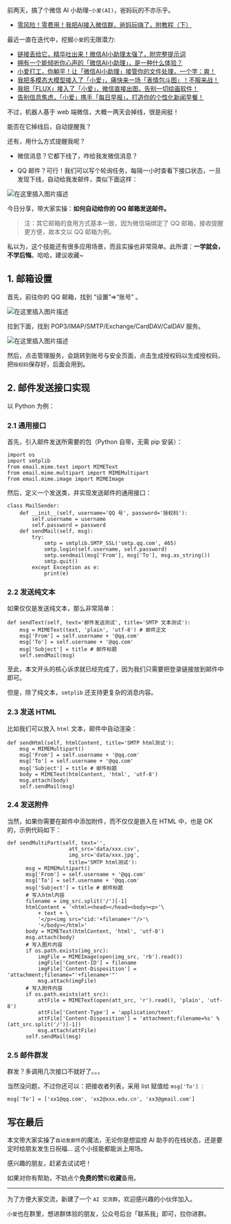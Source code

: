﻿前两天，搞了个微信 AI 小助理-`小爱(AI)`，爸妈玩的不亦乐乎。
- [零风险！零费用！我把AI接入微信群，爸妈玩嗨了，附教程（下）](https://zhuanlan.zhihu.com/p/718126892)

最近一直在迭代中，挖掘`小爱`的无限潜力:
- [链接丢给它，精华吐出来！微信AI小助理太强了，附完整提示词](https://zhuanlan.zhihu.com/p/718355186)
- [拥有一个能倾听你心声的「微信AI小助理」，是一种什么体验？](https://zhuanlan.zhihu.com/p/718748712)
- [小爱打工，你躺平！让「微信AI小助理」接管你的文件处理，一个字：爽！](https://zhuanlan.zhihu.com/p/718897171)
- [我把多模态大模型接入了「小爱」，痛快来一场「表情包斗图」！不服来战！](https://zhuanlan.zhihu.com/p/719007337)
- [我把「FLUX」接入了「小爱」，微信直接出图，告别一切绘画软件！](https://zhuanlan.zhihu.com/p/719226362)
- [告别信息焦虑，「小爱」携手「每日早报」，打造你的个性化新闻早餐！](https://zhuanlan.zhihu.com/p/719471465)

不过，机器人基于 web 端微信，大概一两天会掉线，很是闹挺！

能否在它掉线后，自动提醒我？

还有，用什么方式提醒我呢？

- 微信消息？它都下线了，咋给我发微信消息？

- QQ 邮件？可行！我们可以写个轮询任务，每隔一小时查看下接口状态，一旦发现下线，自动给我发邮件，类似下面这样：

![在这里插入图片描述](https://i-blog.csdnimg.cn/direct/bb6a03a3c03d41998882611f3b4ae853.png)


今日分享，带大家实操：**如何自动给你的 QQ 邮箱发送邮件。**

> 注：其它邮箱的食用方式基本一致，因为微信端绑定了 QQ 邮箱，接收提醒更方便，故本文以 QQ 邮箱为例。

私以为，这个技能还有很多应用场景，而且实操也非常简单。此所谓：**一学就会，不学后悔**。哈哈，建议收藏~


## 1. 邮箱设置


首先，前往你的 QQ 邮箱，找到 “设置”=>“账号” 。

![在这里插入图片描述](https://i-blog.csdnimg.cn/direct/3520532eac6143d2a2ba7b79d2a38d7c.png)



拉到下面，找到 POP3/IMAP/SMTP/Exchange/CardDAV/CalDAV 服务。

![在这里插入图片描述](https://i-blog.csdnimg.cn/direct/fc53b40281c14cc0b9013118e699ed71.png)


然后，点击管理服务，会跳转到账号与安全页面，点击生成授权码以生成授权码，把`授权码`保存好，后面会用到。

## 2. 邮件发送接口实现
以 Python 为例：


### 2.1 通用接口

首先，引入邮件发送所需要的包（Python 自带，无需 pip 安装）：

```
import os
import smtplib
from email.mime.text import MIMEText
from email.mime.multipart import MIMEMultipart
from email.mime.image import MIMEImage
```
然后，定义一个发送类，并实现发送邮件的通用接口：

```
class MailSender:
    def __init__(self, username='QQ 号', password='授权码'):
        self.username = username
        self.password = password
    def sendMail(self, msg):
        try:
            smtp = smtplib.SMTP_SSL('smtp.qq.com', 465)
            smtp.login(self.username, self.password) 
            smtp.sendmail(msg['From'], msg['To'], msg.as_string()) 
            smtp.quit()
        except Exception as e:  
            print(e)
```

### 2.2 发送纯文本

如果仅仅是发送纯文本，那么非常简单：

```
def sendText(self, text='邮件发送测试', title='SMTP 文本测试'):
    msg = MIMEText(text, 'plain', 'utf-8') # 邮件正文
    msg['From'] = self.username + '@qq.com' 
    msg['To'] = self.username + '@qq.com' 
    msg['Subject'] = title # 邮件标题
    self.sendMail(msg)
```


至此，本文开头的核心诉求就已经完成了，因为我们只需要把登录链接放到邮件中即可。

但是，除了纯文本，`smtplib` 还支持更复杂的消息内容。

### 2.3 发送 HTML

比如我们可以放入 `html` 文本，邮件中自动渲染：

```
def sendHtml(self, htmlContent, title='SMTP html测试'):
    msg = MIMEMultipart()
    msg['From'] = self.username + '@qq.com' 
    msg['To'] = self.username + '@qq.com' 
    msg['Subject'] = title # 邮件标题
    body = MIMEText(htmlContent, 'html', 'utf-8')
    msg.attach(body)
    self.sendMail(msg)
```

### 2.4 发送附件

当然，如果你需要在邮件中添加附件，而不仅仅是嵌入在 HTML 中，也是 OK 的，示例代码如下：
```
def sendMultiPart(self, text='',
                    att_src='data/xxx.csv',
                    img_src='data/xxx.jpg', 
                    title='SMTP html测试'):
      msg = MIMEMultipart()
      msg['From'] = self.username + '@qq.com' 
      msg['To'] = self.username + '@qq.com' 
      msg['Subject'] = title # 邮件标题
      # 写入html内容
      filename = img_src.split('/')[-1]
      htmlContent = '<html><head></head><body><p>'\
          + text + \
          '</p><img src="cid:'+filename+'"/>'\
          '</body></html>'
      body = MIMEText(htmlContent, 'html', 'utf-8')
      msg.attach(body)
      # 写入图片内容
      if os.path.exists(img_src):
          imgFile = MIMEImage(open(img_src, 'rb').read())
          imgFile['Content-ID'] = filename
          imgFile['Content-Disposition'] = 'attachment;filename="'+filename+'"'
          msg.attach(imgFile)
      # 写入附件内容
      if os.path.exists(att_src):
          attFile = MIMEText(open(att_src, 'r').read(), 'plain', 'utf-8')
          attFile['Content-Type'] = 'application/text'
          attFile['Content-Disposition'] = 'attachment;filename=%s' % (att_src.split('/')[-1])
          msg.attach(attFile)
      self.sendMail(msg)
```



### 2.5 邮件群发

群发？多调用几次接口不就好了。。。

当然没问题，不过你还可以：把接收者列表，采用 list 赋值给 `msg['To'] `:

```
msg['To'] = ['xx1@qq.com', 'xx2@xxx.edu.cn', 'xx3@gmail.com']
```


## 写在最后

本文带大家实操了`自动发邮件`的魔法，无论你是想监控 AI 助手的在线状态，还是要定时给朋友发生日祝福... 这个小技能都能派上用场。

感兴趣的朋友，赶紧去试试吧！

如果对你有帮助，不妨点个**免费的赞**和**收藏**备用。

--- 
为了方便大家交流，新建了一个 `AI 交流群`，欢迎感兴趣的小伙伴加入。

`小爱`也在群里，想进群体验的朋友，公众号后台「联系我」即可，拉你进群。

